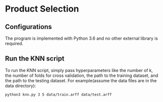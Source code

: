 # Product Selection
## Configurations
The program is implemented with Python 3.6 and no other external library is required.
## Run the KNN script
To run the KNN script, simply pass hyperparameters like the number of k, the number of folds for cross validation, the path to the training dataset, and the path to the testing dataset.
For example(assume the data files are in the data directory):
```
python3 knn.py 3 5 data/train.arff data/test.arff
```
